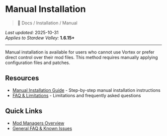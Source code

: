# Manual Installation

> 📂 Docs / Installation / Manual

*Last updated:* 2025-10-31  
*Applies to Stardew Valley:* **1.6.15+**

---

Manual installation is available for users who cannot use Vortex or prefer direct control over their mod files. This method requires manually applying configuration files and patches.

## Resources

- [Manual Installation Guide](installation.md) - Step-by-step manual installation instructions
- [FAQ & Limitations](faq.md) - Limitations and frequently asked questions

## Quick Links

- [Mod Managers Overview](../index.md)
- [General FAQ & Known Issues](../../Getting%20Started/faq-known-issues.md)

